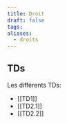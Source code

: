 ```yaml
---
title: Droit
draft: false
tags: 
aliases:
  - droits
---
```

## TDs

Les différents TDs:
- [[TD1]]
- [[TD2.1]]
- [[TD2.2]]
